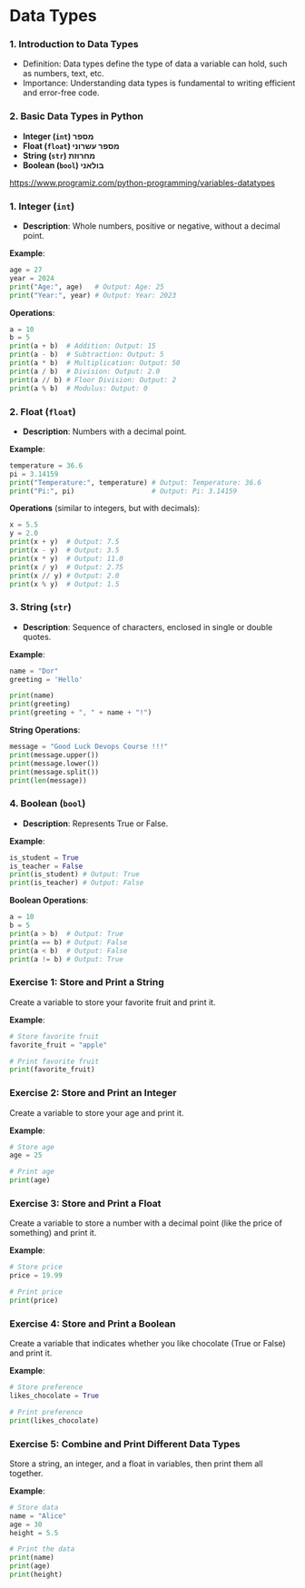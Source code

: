 # Data Types

### 1. **Introduction to Data Types**

- Definition: Data types define the type of data a variable can hold, such as numbers, text, etc.
- Importance: Understanding data types is fundamental to writing efficient and error-free code.

### 2. **Basic Data Types in Python**

- **Integer (`int`) מספר**
- **Float (`float`) מספר עשרוני**
- **String (`str`) מחרוזת**
- **Boolean (`bool`) בולאני**

https://www.programiz.com/python-programming/variables-datatypes

### 1. **Integer (`int`)**

- **Description**: Whole numbers, positive or negative, without a decimal point.

**Example**:

```python
age = 27
year = 2024
print("Age:", age)   # Output: Age: 25
print("Year:", year) # Output: Year: 2023
```

**Operations**:

```python
a = 10
b = 5
print(a + b)  # Addition: Output: 15
print(a - b)  # Subtraction: Output: 5
print(a * b)  # Multiplication: Output: 50
print(a / b)  # Division: Output: 2.0
print(a // b) # Floor Division: Output: 2
print(a % b)  # Modulus: Output: 0
```

### 2. **Float (`float`)**

- **Description**: Numbers with a decimal point.

**Example**:

```python
temperature = 36.6
pi = 3.14159
print("Temperature:", temperature) # Output: Temperature: 36.6
print("Pi:", pi)                   # Output: Pi: 3.14159
```

**Operations** (similar to integers, but with decimals):

```python
x = 5.5
y = 2.0
print(x + y)  # Output: 7.5
print(x - y)  # Output: 3.5
print(x * y)  # Output: 11.0
print(x / y)  # Output: 2.75
print(x // y) # Output: 2.0
print(x % y)  # Output: 1.5
```

### 3. **String (`str`)**

- **Description**: Sequence of characters, enclosed in single or double quotes.

**Example**:

```python
name = "Dor"
greeting = 'Hello'

print(name)
print(greeting)
print(greeting + ", " + name + "!")
```

**String Operations**:

```python
message = "Good Luck Devops Course !!!"
print(message.upper())
print(message.lower())
print(message.split())
print(len(message))
```

### 4. **Boolean (`bool`)**

- **Description**: Represents True or False.

**Example**:

```python
is_student = True
is_teacher = False
print(is_student) # Output: True
print(is_teacher) # Output: False
```

**Boolean Operations**:

```python
a = 10
b = 5
print(a > b)  # Output: True
print(a == b) # Output: False
print(a < b)  # Output: False
print(a != b) # Output: True
```

### **Exercise 1: Store and Print a String**

Create a variable to store your favorite fruit and print it.

**Example**:

```python
# Store favorite fruit
favorite_fruit = "apple"

# Print favorite fruit
print(favorite_fruit)
```

### **Exercise 2: Store and Print an Integer**

Create a variable to store your age and print it.

**Example**:

```python
# Store age
age = 25

# Print age
print(age)
```

### **Exercise 3: Store and Print a Float**

Create a variable to store a number with a decimal point (like the price of something) and print it.

**Example**:

```python
# Store price
price = 19.99

# Print price
print(price)
```

### **Exercise 4: Store and Print a Boolean**

Create a variable that indicates whether you like chocolate (True or False) and print it.

**Example**:

```python
# Store preference
likes_chocolate = True

# Print preference
print(likes_chocolate)
```

### **Exercise 5: Combine and Print Different Data Types**

Store a string, an integer, and a float in variables, then print them all together.

**Example**:

```python
# Store data
name = "Alice"
age = 30
height = 5.5

# Print the data
print(name)
print(age)
print(height)
```